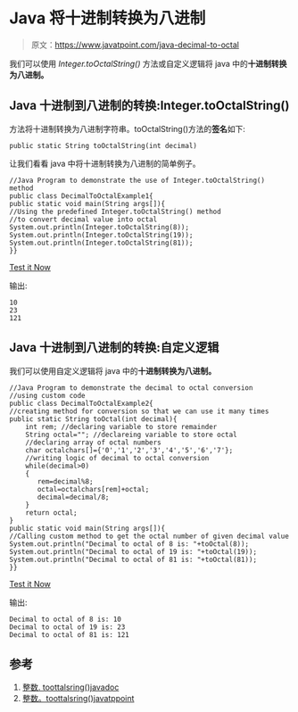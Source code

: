 # Java 将十进制转换为八进制

> 原文：<https://www.javatpoint.com/java-decimal-to-octal>

我们可以使用 *Integer.toOctalString()* 方法或自定义逻辑将 java 中的**十进制转换为八进制。**

## Java 十进制到八进制的转换:Integer.toOctalString()

方法将十进制转换为八进制字符串。toOctalString()方法的**签名**如下:

```
public static String toOctalString(int decimal)

```

让我们看看 java 中将十进制转换为八进制的简单例子。

```
//Java Program to demonstrate the use of Integer.toOctalString() method
public class DecimalToOctalExample1{
public static void main(String args[]){
//Using the predefined Integer.toOctalString() method
//to convert decimal value into octal
System.out.println(Integer.toOctalString(8));
System.out.println(Integer.toOctalString(19));
System.out.println(Integer.toOctalString(81));
}}

```

[Test it Now](https://compiler.javatpoint.com/opr/test.jsp?filename=DecimalToOctalExample1)

输出:

```
10
23
121

```

## Java 十进制到八进制的转换:自定义逻辑

我们可以使用自定义逻辑将 java 中的**十进制转换为八进制。**

```
//Java Program to demonstrate the decimal to octal conversion
//using custom code
public class DecimalToOctalExample2{  
//creating method for conversion so that we can use it many times
public static String toOctal(int decimal){  
    int rem; //declaring variable to store remainder
    String octal=""; //declareing variable to store octal
    //declaring array of octal numbers
    char octalchars[]={'0','1','2','3','4','5','6','7'};
    //writing logic of decimal to octal conversion 
    while(decimal>0)
    {
       rem=decimal%8; 
       octal=octalchars[rem]+octal; 
       decimal=decimal/8;
    }
    return octal;
}  
public static void main(String args[]){    
//Calling custom method to get the octal number of given decimal value
System.out.println("Decimal to octal of 8 is: "+toOctal(8));
System.out.println("Decimal to octal of 19 is: "+toOctal(19));
System.out.println("Decimal to octal of 81 is: "+toOctal(81));
}}    

```

[Test it Now](https://compiler.javatpoint.com/opr/test.jsp?filename=DecimalToOctalExample2)

输出:

```
Decimal to octal of 8 is: 10
Decimal to octal of 19 is: 23
Decimal to octal of 81 is: 121

```

## 参考

1.  [整数. toottalsring()javadoc](https://docs.oracle.com/javase/9/docs/api/java/lang/Integer.html#toOctalString-int-)
2.  [整数。toottalsring()javatppoint](https://www.javatpoint.com/java-integer-tooctalstring-method)
